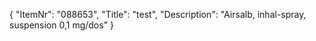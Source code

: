 {
  "ItemNr": "088653",
  "Title": "test",
  "Description": "Airsalb, inhal-spray, suspension 0,1 mg/dos"
}